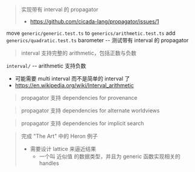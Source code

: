 > 实现带有 interval 的 propagator
>
> - https://github.com/cicada-lang/propagator/issues/1

move `generic/generic.test.ts` to `generics/arithmetic.test.ts`
add `generics/quadratic.test.ts`
barometer -- 测试带有 interval 的 propagator

> interval 支持完整的 arithmetic，包括正数与负数

`interval/` -- arithmetic 支持负数

- 可能需要 multi interval 而不是简单的 interval 了
- https://en.wikipedia.org/wiki/Interval_arithmetic

> propagator 支持 dependencies for provenance

> propagator 支持 dependencies for alternate worldviews

> propagator 支持 dependencies for implicit search

> 完成 "The Art" 中的 Heron 例子
>
> - 需要设计 lattice 来逼近结果
>   - 一个叫 近似值 的数据类型，并且为 generic 函数实现相关的 handles

